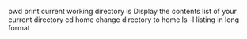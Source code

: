 pwd print current working directory 
ls Display the contents list of your current directory
cd home change directory to home
ls -l listing in long format  
